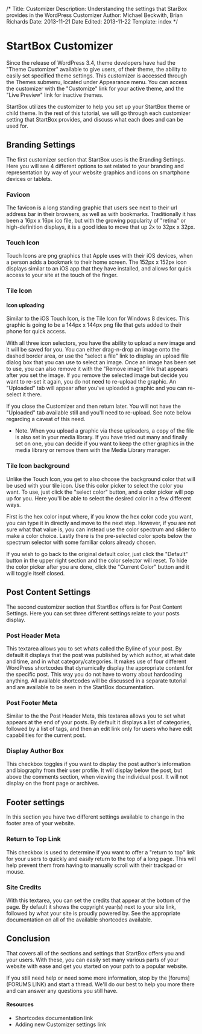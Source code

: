 /*
Title: Customizer
Description: Understanding the settings that StarBox provides in the WordPress Customizer
Author: Michael Beckwith, Brian Richards
Date: 2013-11-21
Date Edited: 2013-11-22
Template: index
 */

# StartBox Customizer

Since the release of WordPress 3.4, theme developers have had the "Theme Customizer" available to give users, of their theme, the ability to easily set specified theme settings. This customizer is accessed through the Themes submenu, located under Appearance menu. You can access the customizer with the "Customize" link for your active theme, and the "Live Preview" link for inactive themes.

StartBox utilizes the customizer to help you set up your StartBox theme or child theme. In the rest of this tutorial, we will go through each customizer setting that StartBox provides, and discuss what each does and can be used for.

## Branding Settings

The first customizer section that StartBox uses is the Branding Settings. Here you will see 4 different options to set related to your branding and representation by way of your website graphics and icons on smartphone devices or tablets.

### Favicon

The favicon is a long standing graphic that users see next to their url address bar in their browsers, as well as with bookmarks. Traditionally it has been a 16px x 16px ico file, but with the growing popularity of "retina" or high-definition displays, it is a good idea to move that up 2x to 32px x 32px.

### Touch Icon

Touch Icons are png graphics that Apple uses with their iOS devices, when a person adds a bookmark to their home screen. The 152px x 152px icon displays similar to an iOS app that they have installed, and allows for quick access to your site at the touch of the finger.

### Tile Icon

#### Icon uploading

Similar to the iOS Touch Icon, is the Tile Icon for Windows 8 devices. This graphic is going to be a 144px x 144px png file that gets added to their phone for quick access.

With all three icon selectors, you have the ability to upload a new image and it will be saved for you. You can either drag-n-drop an image onto the dashed border area, or use the "select a file" link to display an upload file dialog box that you can use to select an image. Once an image has been set to use, you can also remove it with the "Remove image" link that appears after you set the image. If you remove the selected image but decide you want to re-set it again, you do not need to re-upload the graphic. An "Uploaded" tab will appear after you've uploaded a graphic and you can re-select it there.

If you close the Customizer and then return later. You will not have the "Uploaded" tab available still and you'll need to re-upload. See note below regarding a caveat of this need.

* Note. When you upload a graphic via these uploaders, a copy of the file is also set in your media library. If you have tried out many and finally set on one, you can decide if you want to keep the other graphics in the media library or remove them with the Media Library manager.

### Tile Icon background

Unlike the Touch Icon, you get to also choose the background color that will be used with your tile icon. Use this color picker to select the color you want. To use, just click the "select color" button, and a color picker will pop up for you. Here you'll be able to select the desired color in a few different ways.

First is the hex color input where, if you know the hex color code you want, you can type it in directly and move to the next step. However, if you are not sure what that value is, you can instead use the color spectrum and slider to make a color choice. Lastly there is the pre-selected color spots below the spectrum selector with some familiar colors already chosen.

If you wish to go back to the original default color, just click the "Default" button in the upper right section and the color selector will reset. To hide the color picker after you are done, click the "Current Color" button and it will toggle itself closed.

## Post Content Settings

The second customizer section that StartBox offers is for Post Content Settings. Here you can set three different settings relate to your posts display.

### Post Header Meta

This textarea allows you to set whats called the Byline of your post. By default it displays that the post was published by which author, at what date and time, and in what category/categories. It makes use of four different WordPress shortcodes that dynamically display the appropriate content for the specific post. This way you do not have to worry about hardcoding anything. All available shortcodes will be discussed in a separate tutorial and are available to be seen in the StartBox documentation.

### Post Footer Meta

Similar to the the Post Header Meta, this textarea allows you to set what appears at the end of your posts. By default it displays a list of categories, followed by a list of tags, and then an edit link only for users who have edit capabilities for the current post.

### Display Author Box

This checkbox toggles if you want to display the post author's information and biography from their user profile. It will display below the post, but above the comments section, when viewing the individual post. It will not display on the front page or archives.

## Footer settings

In this section you have two different settings available to change in the footer area of your website.

### Return to Top Link

This checkbox is used to determine if you want to offer a "return to top" link for your users to quickly and easily return to the top of a long page. This will help prevent them from having to manually scroll with their trackpad or mouse.

### Site Credits

With this textarea, you can set the credits that appear at the bottom of the page. By default it shows the copyright year(s) next to your site link, followed by what your site is proudly powered by. See the appropriate documentation on all of the available shortcodes available.

## Conclusion

That covers all of the sections and settings that StartBox offers you and your users. With these, you can easily set many various parts of your website with ease and get you started on your path to a popular website.

If you still need help or need some more information, stop by the [forums](FORUMS LINK) and start a thread. We'll do our best to help you more there and can answer any questions you still have.

#### Resources

* Shortcodes documentation link
* Adding new Customizer settings link
